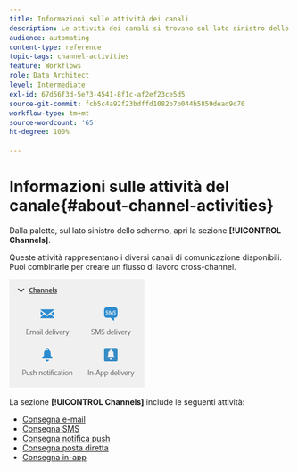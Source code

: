 ```yaml
---
title: Informazioni sulle attività dei canali
description: Le attività dei canali si trovano sul lato sinistro dello schermo.
audience: automating
content-type: reference
topic-tags: channel-activities
feature: Workflows
role: Data Architect
level: Intermediate
exl-id: 67d56f3d-5e73-4541-8f1c-af2ef23ce5d5
source-git-commit: fcb5c4a92f23bdffd1082b7b044b5859dead9d70
workflow-type: tm+mt
source-wordcount: '65'
ht-degree: 100%

---
```


# Informazioni sulle attività del canale{#about-channel-activities}

Dalla palette, sul lato sinistro dello schermo, apri la sezione **[!UICONTROL Channels]**.

Queste attività rappresentano i diversi canali di comunicazione disponibili. Puoi combinarle per creare un flusso di lavoro cross-channel.

![](assets/wkf_channels_activities.png)

La sezione **[!UICONTROL Channels]** include le seguenti attività:

* [Consegna e-mail](../../automating/using/email-delivery.md)
* [Consegna SMS](../../automating/using/sms-delivery.md)
* [Consegna notifica push](../../automating/using/push-notification-delivery.md)
* [Consegna posta diretta](../../automating/using/direct-mail-delivery.md)
* [Consegna in-app](../../automating/using/in-app-delivery.md)
